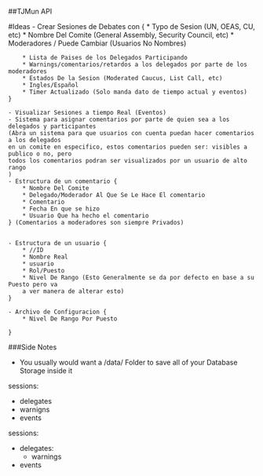 
##TJMun API 

#Ideas
    - Crear Sesiones de Debates con {
        * Typo de Sesion (UN, OEAS, CU, etc)
        * Nombre Del Comite (General Assembly, Security Council, etc)
        * Moderadores  / Puede Cambiar (Usuarios No Nombres)
        
        * Lista de Paises de los Delegados Participando
        * Warnings/comentarios/retardos a los delegados por parte de los moderadores
        * Estados De la Sesion (Moderated Caucus, List Call, etc)
        * Ingles/Español
        * Timer Actualizado (Solo manda dato de tiempo actual y eventos)
    }
    
    - Visualizar Sesiones a tiempo Real (Eventos)
    - Sistema para asignar comentarios por parte de quien sea a los delegados y participantes
    (Abra un sistema para que usuarios con cuenta puedan hacer comentarios a los delegados 
    en un comite en especifico, estos comentarios pueden ser: visibles a publico o no, pero 
    todos los comentarios podran ser visualizados por un usuario de alto rango
    )
    - Estructura de un comentario {
        * Nombre Del Comite
        * Delegado/Moderador Al Que Se Le Hace El comentario
        * Comentario
        * Fecha En que se hizo 
        * Usuario Que ha hecho el comentario
    } (Comentarios a moderadores son siempre Privados)
    
    
    - Estructura de un usuario {
        * //ID
        * Nombre Real
        * usuario
        * Rol/Puesto
        * Nivel De Rango (Esto Generalmente se da por defecto en base a su Puesto pero va 
        a ver manera de alterar esto)
    }
    
    - Archivo de Configuracion {
        * Nivel De Rango Por Puesto
         
    }
    
    
    
    
    
###Side Notes
 - You usually would want a /data/ Folder to save all of your Database Storage inside it
 
 
 
 
 
sessions:
 - delegates
 - warnigns
 - events
 
sessions:
 - delegates:
    - warnings
 - events